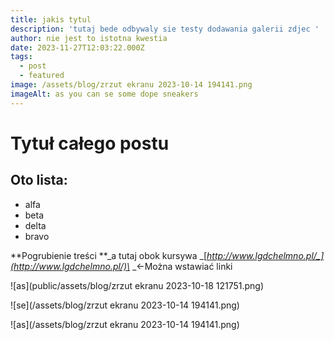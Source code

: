 ```yaml
---
title: jakis tytul
description: 'tutaj bede odbywaly sie testy dodawania galerii zdjec '
author: nie jest to istotna kwestia
date: 2023-11-27T12:03:22.000Z
tags:
  - post
  - featured
image: /assets/blog/zrzut ekranu 2023-10-14 194141.png
imageAlt: as you can se some dope sneakers
---
```

# Tytuł całego postu

## Oto lista:

* alfa
* beta
* delta
* bravo

**Pogrubienie treści **_a tutaj obok kursywa _[_http://www.lgdchelmno.pl/_](http://www.lgdchelmno.pl/)\_ \_<-Można wstawiać linki

![as](public/assets/blog/zrzut ekranu 2023-10-18 121751.png)

![se](/assets/blog/zrzut ekranu 2023-10-14 194141.png)

![as](/assets/blog/zrzut ekranu 2023-10-14 194141.png)
